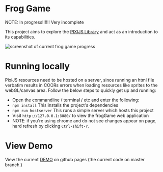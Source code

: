 # Frog Game

NOTE: In progress!!!!!! Very incomplete

This project aims to explore the [PIXIJS Library](http://www.pixijs.com/) and act as an introduction to its capabilities.

![screenshot of current frog game progress](screenshot.JPG)

# Running locally

PixiJS resources need to be hosted on a server, since running an html file verbatim results in COORs errors when loading resources like sprites to the webGL/canvas area.  Follow the below steps to quickly get up and running:

* Open the commandline / terminal / etc and enter the following:
* `npm install` This installs the project's dependencies
* `npm run hostserver` This runs a simple server which hosts this project
* Visit `http://127.0.0.1:8080/` to view the frogGame web application
* NOTE: if you're using chrome and do not see changes appear on page, hard refresh by clicking `Ctrl-shift-r`.

# View Demo
View the current [DEMO](https://aml2732.github.io/frogGame/) on github pages (the current code on master branch.)
